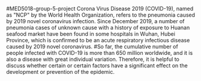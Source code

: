 #MED5018-group-5-project
Corona Virus Disease 2019 (COVID-19), named as "NCP" by the World Health Organization, refers to the pneumonia caused by 2019 novel coronavirus infection. Since December 2019, a number of pneumonia cases of unknown cause with a history of exposure to Huanan seafood market have been found in some hospitals in Wuhan, Hubei Province, which is confirmed to be an acute respiratory infectious disease caused by 2019 novel coronavirus.
#So far, the cumulative number of people infected with COVID-19 is more than 650 million worldwide, and it is also a disease with great individual variation. Therefore, it is helpful to discuss whether certain or certain factors have a significant effect on the development or prevention of the epidemic.
